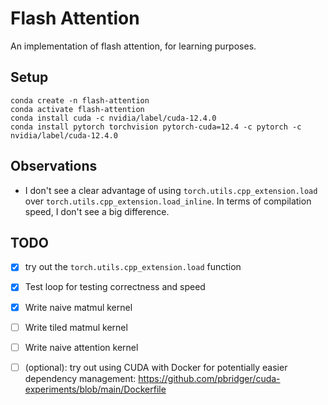 # Flash Attention

An implementation of flash attention, for learning purposes.

## Setup

```shell
conda create -n flash-attention
conda activate flash-attention
conda install cuda -c nvidia/label/cuda-12.4.0
conda install pytorch torchvision pytorch-cuda=12.4 -c pytorch -c nvidia/label/cuda-12.4.0
```

## Observations

- I don't see a clear advantage of using `torch.utils.cpp_extension.load` over `torch.utils.cpp_extension.load_inline`. In terms of compilation speed, I don't see a big difference.


## TODO

- [x] try out the `torch.utils.cpp_extension.load` function
- [x] Test loop for testing correctness and speed
- [x] Write naive matmul kernel
- [ ] Write tiled matmul kernel
- [ ] Write naive attention kernel
- [ ] (optional): try out using CUDA with Docker for potentially easier dependency management: https://github.com/pbridger/cuda-experiments/blob/main/Dockerfile 

